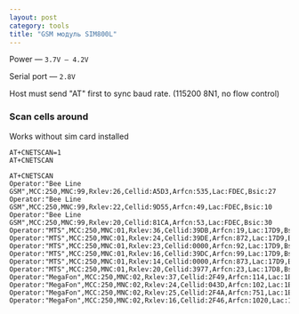 ```yaml
---
layout: post
category: tools
title: "GSM модуль SIM800L"
---
```


Power — `3.7V – 4.2V`  

Serial port — `2.8V`  

Host must send "AT" first to sync baud rate. (115200 8N1, no flow control)  



### Scan cells around
Works without sim card installed

`AT+CNETSCAN=1`  
`AT+CNETSCAN`


```
AT+CNETSCAN
Operator:"Bee Line GSM",MCC:250,MNC:99,Rxlev:26,Cellid:A5D3,Arfcn:535,Lac:FDEC,Bsic:27
Operator:"Bee Line GSM",MCC:250,MNC:99,Rxlev:22,Cellid:9D55,Arfcn:49,Lac:FDEC,Bsic:10
Operator:"Bee Line GSM",MCC:250,MNC:99,Rxlev:20,Cellid:81CA,Arfcn:53,Lac:FDEC,Bsic:30
Operator:"MTS",MCC:250,MNC:01,Rxlev:36,Cellid:39DB,Arfcn:19,Lac:17D9,Bsic:30
Operator:"MTS",MCC:250,MNC:01,Rxlev:24,Cellid:39DE,Arfcn:872,Lac:17D9,Bsic:3C
Operator:"MTS",MCC:250,MNC:01,Rxlev:23,Cellid:0000,Arfcn:92,Lac:17D9,Bsic:1F
Operator:"MTS",MCC:250,MNC:01,Rxlev:16,Cellid:39DC,Arfcn:99,Lac:17D9,Bsic:38
Operator:"MTS",MCC:250,MNC:01,Rxlev:14,Cellid:0000,Arfcn:873,Lac:17D9,Bsic:2C
Operator:"MTS",MCC:250,MNC:01,Rxlev:20,Cellid:3977,Arfcn:23,Lac:17D8,Bsic:2A
Operator:"MegaFon",MCC:250,MNC:02,Rxlev:37,Cellid:2F49,Arfcn:114,Lac:1E3F,Bsic:33
Operator:"MegaFon",MCC:250,MNC:02,Rxlev:24,Cellid:043D,Arfcn:102,Lac:1E77,Bsic:12
Operator:"MegaFon",MCC:250,MNC:02,Rxlev:25,Cellid:2F4A,Arfcn:751,Lac:1E3F,Bsic:33
Operator:"MegaFon",MCC:250,MNC:02,Rxlev:16,Cellid:2F46,Arfcn:1020,Lac:1E3F,Bsic:33
```
